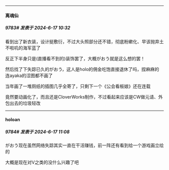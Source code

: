 ﻿
*****

####  离魂仙  
##### 9783#       发表于 2024-6-17 10:32

看到出了新衣装，设计挺敷衍，不过大头照部分还不错，彻底粉嫰化、早该抛弃土不啦叽的海军蓝了

反正下半身只是(直播看不到的)装饰罢了，大概がおう就是这么想的罢！

然后找了下失踪已久的がおう，这人是holo的佣金吃饱直接退休了吗，捏麻麻的 连ayaka的涩图都不画了

当年画了一堆厕纸的插图几乎全寄了，只剩下一个《公会看板娘》还在连载

竟然要动画化了，而且还是CloverWorks制作，不过看起来应该是CW做元请、外包出去的垃圾轻改


*****

####  holoan  
##### 9784#       发表于 2024-6-17 11:08

がおう现在虽然网络失踪其实一直在干活赚钱，前一阵还有看到给一个游戏画立绘的

大概是现在对V之类的没什么兴趣了吧


